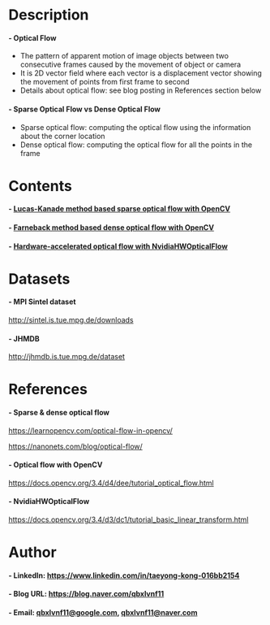 

Description
=============

#### - Optical Flow
  - The pattern of apparent motion of image objects between two consecutive frames caused by the movement of object or camera
  - It is 2D vector field where each vector is a displacement vector showing the movement of points from first frame to second
  - Details about optical flow: see blog posting in References section below

#### - Sparse Optical Flow vs Dense Optical Flow 
  - Sparse optical flow: computing the optical flow using the information about the corner location
  - Dense optical flow: computing the optical flow for all the points in the frame

Contents
=============

#### - [Lucas-Kanade method based sparse optical flow with OpenCV](https://github.com/qbxlvnf11/optical-flow/blob/main/Lucas_Kanade_sparse_optical_flow.ipynb)
  
#### - [Farneback method based dense optical flow with OpenCV](https://github.com/qbxlvnf11/optical-flow/blob/main/Farneback_dense_optical_flow.ipynb)

#### - [Hardware-accelerated optical flow with NvidiaHWOpticalFlow]()


Datasets
=============

#### - MPI Sintel dataset

http://sintel.is.tue.mpg.de/downloads

#### - JHMDB

http://jhmdb.is.tue.mpg.de/dataset

References
=============

#### - Sparse & dense optical flow

https://learnopencv.com/optical-flow-in-opencv/

https://nanonets.com/blog/optical-flow/

#### - Optical flow with OpenCV

https://docs.opencv.org/3.4/d4/dee/tutorial_optical_flow.html

#### - NvidiaHWOpticalFlow

https://docs.opencv.org/3.4/d3/dc1/tutorial_basic_linear_transform.html

Author
=============

#### - LinkedIn: https://www.linkedin.com/in/taeyong-kong-016bb2154

#### - Blog URL: https://blog.naver.com/qbxlvnf11

#### - Email: qbxlvnf11@google.com, qbxlvnf11@naver.com

